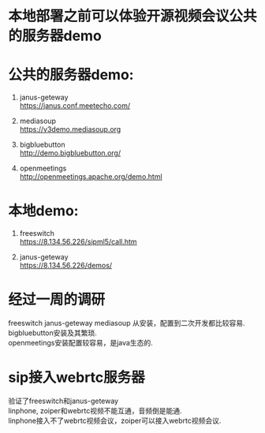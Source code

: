 # 本地部署之前可以体验开源视频会议公共的服务器demo  

# 公共的服务器demo:
1. janus-geteway  
https://janus.conf.meetecho.com/

2. mediasoup  
https://v3demo.mediasoup.org

3. bigbluebutton  
http://demo.bigbluebutton.org/

4. openmeetings  
http://openmeetings.apache.org/demo.html

# 本地demo:
1. freeswitch  
https://8.134.56.226/sipml5/call.htm

2. janus-geteway  
https://8.134.56.226/demos/

# 经过一周的调研  
freeswitch janus-geteway mediasoup 从安装，配置到二次开发都比较容易.  
bigbluebutton安装及其繁琐.   
openmeetings安装配置较容易，是java生态的.  

# sip接入webrtc服务器  
验证了freeswitch和janus-geteway  
linphone, zoiper和webrtc视频不能互通，音频倒是能通.   
linphone接入不了webrtc视频会议，zoiper可以接入webrtc视频会议.  
